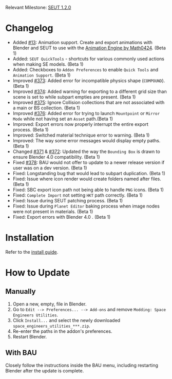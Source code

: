 Relevant Milestone: [SEUT 1.2.0](https://github.com/enenra/space-engineers-utilities/milestone/30)

# Changelog
* Added [#13](https://github.com/enenra/space-engineers-utilities/issues/13): Animation support. Create and export animations with Blender and SEUT to use with the [Animation Engine by Math0424](https://steamcommunity.com/sharedfiles/filedetails/?id=2880317963). (Beta 1)
* Added: `SEUT QuickTools` - shortcuts for various commonly used actions when making SE models. (Beta 1)
* Added: Checkboxes to `Addon Preferences` to enable `Quick Tools` and `Animation Support`. (Beta 1)
* Improved [#373](https://github.com/enenra/space-engineers-utilities/issues/373): Added error for incompatible physics shape (`COMPOUND`). (Beta 1)
* Improved [#374](https://github.com/enenra/space-engineers-utilities/issues/374): Added warning for exporting to a different grid size than scene is set to while subpart empties are present. (Beta 1)
* Improved [#375](https://github.com/enenra/space-engineers-utilities/issues/375): Ignore Collision collections that are not associated with a main or BS collection. (Beta 1)
* Improved [#376](https://github.com/enenra/space-engineers-utilities/issues/376): Added error for trying to launch `Mountpoint` or `Mirror Mode` while not having set an `Asset` path.(Beta 1)
* Improved: Export errors now properly interrupt the entire export process. (Beta 1)
* Improved: Switched material technique error to warning. (Beta 1)
* Improved: The way some error messages would display empty paths. (Beta 1)
* Changed [#371](https://github.com/enenra/space-engineers-utilities/issues/371) & [#372](https://github.com/enenra/space-engineers-utilities/issues/372): Updated the way the `Bounding Box` is drawn to ensure Blender 4.0 compatibility. (Beta 1)
* Fixed [#378](https://github.com/enenra/space-engineers-utilities/issues/378): BAU would not offer to update to a newer release version if user was on a dev version. (Beta 1)
* Fixed: Longstanding bug that would lead to subpart duplication. (Beta 1)
* Fixed: Issue where icon render would create folders named after files. (Beta 1)
* Fixed: SBC export icon path not being able to handle `PNG` icons. (Beta 1)
* Fixed: `Complete Import` not setting `HKT` path correctly. (Beta 1)
* Fixed: Issue during SEUT patching process. (Beta 1)
* Fixed: Issue during `Planet Editor` baking process when image nodes were not present in materials. (Beta 1)
* Fixed: Export errors with Blender 4.0 . (Beta 1)

# Installation
Refer to the [install guide](https://semref.atlassian.net/wiki/spaces/tutorials/pages/131411/SEUT+Installation+Guide).

# How to Update
## Manually
1. Open a new, empty, file in Blender.
2. Go to `Edit --> Preferences... --> Add-ons` and remove `Modding: Space Engineers Utilities`.
3. Click `Install...` and select the newly downloaded `space_engineers_utilities_***.zip`.
4. Re-enter the paths in the addon's preferences.
5. Restart Blender.

## With BAU
Closely follow the instructions inside the BAU menu, including restarting Blender after the update is complete.